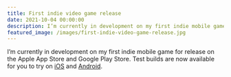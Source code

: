 ```yaml
---
title: First indie video game release
date: 2021-10-04 00:00:00
description: I’m currently in development on my first indie mobile game for release on the App Store and Google Play. Click here to try it now...
featured_image: /images/first-indie-video-game-release.jpg
---
```


I’m currently in development on my first indie mobile game for release on the Apple App Store and Google Play Store. Test builds are now available for you to try on [iOS](https://testflight.apple.com/join/2nc6yLXm) and [Android](https://play.google.com/store/apps/details?id=com.AdamWozniak.Shuffleboard).